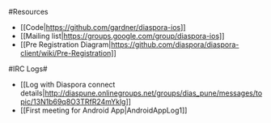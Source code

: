 #Resources

* [[Code|https://github.com/gardner/diaspora-ios]]
* [[Mailing list|https://groups.google.com/group/diaspora-ios]]
* [[Pre Registration Diagram|https://github.com/diaspora/diaspora-client/wiki/Pre-Registration]]

#IRC Logs#
- [[Log with Diaspora connect details|http://diaspune.onlinegroups.net/groups/dias_pune/messages/topic/13N1b69q8O3TRfR24mYklg]]
- [[First meeting for Android App|AndroidAppLog1]]